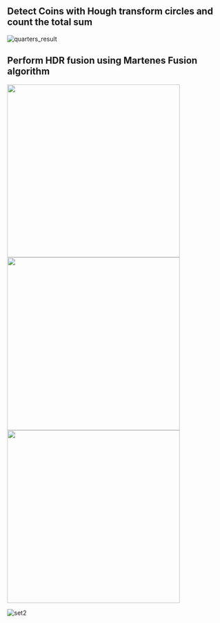 ## Detect Coins with Hough transform circles and count the total sum


![quarters_result](https://github.com/atreyabhat/RBE-ComputerVision/assets/39030188/910fcdae-863b-4c61-99f0-da84cb2d7b81)


## Perform HDR fusion using Martenes Fusion algorithm

<img src="https://github.com/atreyabhat/RBE-ComputerVision/assets/39030188/77b61f63-e6a2-45aa-9aa2-c6c8a80f913a" width="400">
<img src="https://github.com/atreyabhat/RBE-ComputerVision/assets/39030188/0270fc22-eb47-475a-8461-b9e7c56ccdf0" width="400">
<img src="https://github.com/atreyabhat/RBE-ComputerVision/assets/39030188/78a1f27c-0785-48a5-a788-cc13fb795afa" width="400">

![set2](https://github.com/atreyabhat/RBE-ComputerVision/assets/39030188/220e28f3-6c34-4ef1-b043-a07989b700d5)

